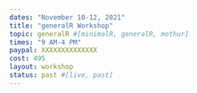 ```yaml
---
dates: "November 10-12, 2021"
title: "generalR Workshop"
topic: generalR #[minimalR, generalR, mothur]
times: "9 AM-4 PM"
paypal: XXXXXXXXXXXXXX
cost: 495
layout: workshop
status: past #[live, past]
---
```

